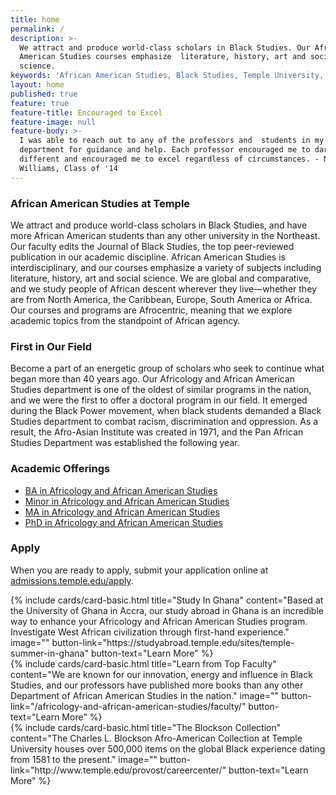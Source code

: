 ```yaml
---
title: home
permalink: /
description: >-
  We attract and produce world-class scholars in Black Studies. Our African
  American Studies courses emphasize  literature, history, art and social
  science.
keywords: 'African American Studies, Black Studies, Temple University, Journal of Black Studies'
layout: home
published: true
feature: true
feature-title: Encouraged to Excel
feature-image: null
feature-body: >-
  I was able to reach out to any of the professors and  students in my
  department for guidance and help. Each professor encouraged me to dare to be
  different and encouraged me to excel regardless of circumstances. - NeShae
  Williams, Class of '14
---
```

### African American Studies at Temple
We attract and produce world-class scholars in Black Studies, and have more African American students than any other university in the Northeast. Our faculty edits the Journal of Black Studies, the top peer-reviewed publication in our academic discipline. African American Studies is interdisciplinary, and our courses emphasize a variety of subjects including literature, history, art and social science. We are global and comparative, and we study people of African descent wherever they live—whether they are from North America, the Caribbean, Europe, South America or Africa. Our courses and programs are Afrocentric, meaning that we explore academic topics from the standpoint of African agency.

### First in Our Field
Become a part of an energetic group of scholars who seek to continue what began more than 40 years ago. Our Africology and African American Studies department is one of the oldest of similar programs in the nation, and we were the first to offer a doctoral program in our field. It emerged during the Black Power movement, when black students demanded a Black Studies department to combat racism, discrimination and oppression. As a result, the Afro-Asian Institute was created in 1971, and the Pan African Studies Department was established the following year.

### Academic Offerings

- [BA in Africology and African American Studies](http://bulletin.temple.edu/undergraduate/liberal-arts/africology-african-american-studies/ba-africology-african-american-studies/)
- [Minor in Africology and African American Studies](http://bulletin.temple.edu/undergraduate/liberal-arts/africology-african-american-studies/minor-africology-african-american-studies/)
- [MA in Africology and African American Studies](http://bulletin.temple.edu/graduate/scd/cla/africology-african-american-studies-ma/)
- [PhD in Africology and African American Studies](http://bulletin.temple.edu/graduate/scd/cla/africology-african-american-studies-phd/)

### Apply

When you are ready to apply, submit your application online at [admissions.temple.edu/apply](http://admissions.temple.edu/apply).

<div class="row row-wide">
  <div class="col m12 l4">{% include cards/card-basic.html
    title="Study In Ghana"
    content="Based at the University of Ghana in Accra, our study abroad in Ghana is an incredible way to enhance your Africology and African American Studies program. Investigate West African civilization through first-hand experience."
    image=""
    button-link="https://studyabroad.temple.edu/sites/temple-summer-in-ghana"
    button-text="Learn More" %}
  </div>
  <div class="row row-wide">
    <div class="col m12 l4">{% include cards/card-basic.html
      title="Learn from Top Faculty"
      content="We are known for our innovation, energy and influence in Black Studies, and our professors have published more books than any other Department of African American Studies in the nation."
      image=""
      button-link="/africology-and-african-american-studies/faculty/"
      button-text="Learn More" %}
    </div>
    <div class="row row-wide">
      <div class="col m12 l4">{% include cards/card-basic.html
        title="The Blockson Collection"
        content="The Charles L. Blockson Afro-American Collection at Temple University houses over 500,000 items on the global Black experience dating from 1581 to the present."
        image=""
        button-link="http://www.temple.edu/provost/careercenter/"
        button-text="Learn More" %}
      </div>
</div>
